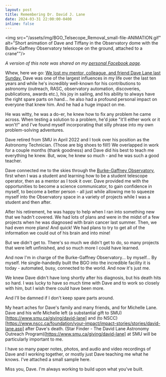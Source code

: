 ```yaml
---
layout: post
title: Remembering Dr. David J. Lane
date: 2024-03-31 22:00:00-0400
inline: false
---
```


<img src="/assets/img/BGO_Telsecope_Removal_small-file-ANIMATION.gif" alt="Short animation of Dave and Tiffany in the Observatory dome with the Burke-Gaffney Observatory telescope on the ground, attached to a crane""/>

*A version of this note was shared on my [personal Facebook page](https://fb.me/tiffzny).*

Whew, here we go: [We lost my mentor, colleague, and friend Dave Lane last Sunday.](https://memorials.rawalker.ca/david-lane/5400767/index.php) Dave was one of the largest influences in my life over the last ten years and while he's incredibly well-known for his contributions to astronomy (outreach, RASC, observatory automation, discoveries, publications, awards etc.), his joy in sailing, and his ability to always have the right spare parts on hand... he also had a profound personal impact on everyone that knew him. And he had a huge impact on me.

He was witty, he was a do-er, he knew how to fix any problem he came across. When testing a solution to a problem, he'd joke "it'll either work or it won't!" and I've found myself incorporating that silly phrase into my own problem-solving adventures. 

Dave retired from SMU in April 2022 and I took over his position as the Astronomy Technician. (Those are big shoes to fill!) We overlapped in work for a couple months (thank goodness) and Dave did his best to teach me everything he knew. But, wow, he knew so much - and he was such a good teacher. 

Dave connected me to the skies through the [Burke-Gaffney Observatory](https://observatory.smu.ca), first when I was a student and learning how to be a student telescope operator, then as a mentor as I took it over. Dave provided me with the opportunities to become a science communicator, to gain confidence in myself, to become a better person - all just while allowing me to squeeze myself into the Observatory space in a variety of projects while I was a student and then after.

After his retirement, he was happy to help when I ran into something new that we hadn't covered. We had lots of plans and were in the midst of a few projects when he was diagnosed with brain cancer last summer. Then, we had even more plans! And quick! We had plans to try to get all of the information we could out of his brain and into mine!

But we didn't get to. There's so much we didn't get to do, so many projects that were left unfinished, and so much more I could have learned.

And now I'm in charge of the Burke-Gaffney Observatory... by myself... By myself. He single-handedly built the BGO into the incredible facility it is today - automated, busy, connected to the world. And now it's just me.

We knew Dave didn't have long shortly after his diagnosis, but his death hits so hard. I was lucky to have so much time with Dave and to work so closely with him, but I wish there could have been more.

And I'll be damned if I don't keep spare parts around.

My heart aches for Dave's family and many friends, and for Michelle Lane. Dave and his wife Michelle left (a substantial gift to SMU)[https://www.smu.ca/giving/david-lane] and (to NSCC)[https://www.nscc.ca/foundation/your-impact/impact-stories/stories/david-lane.asp] after Dave's death. (Star Finder - The David Lane Astronomy Outreach Program)[https://www.smu.ca/giving/david-lane] at SMU will be particularly important to me. 

I have so many paper notes, photos, and audio and video recordings of Dave and I working together, or mostly just Dave teaching me what he knows. I've attached a small sample here. 

Miss you, Dave. I'm always working to build upon what you've built.
